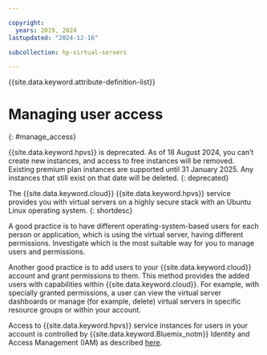 ```yaml
---

copyright:
  years: 2019, 2024
lastupdated: "2024-12-16"

subcollection: hp-virtual-servers

---
```


{{site.data.keyword.attribute-definition-list}}

# Managing user access
{: #manage_access}

{{site.data.keyword.hpvs}} is deprecated. As of 18 August 2024, you can’t create new instances, and access to free instances will be removed. Existing premium plan instances are supported until 31 January 2025. Any instances that still exist on that date will be deleted.
{: deprecated}

The {{site.data.keyword.cloud}} {{site.data.keyword.hpvs}} service provides you with virtual servers on a highly
secure stack with an Ubuntu Linux operating system.
{: shortdesc}

A good practice is to have different operating-system-based users for each person or application, which is using the virtual server, having different permissions. Investigate which is the most suitable way for you to manage users and permissions.

Another good practice is to add users to your {{site.data.keyword.cloud}} account and grant permissions to
them. This method provides the added users with capabilities within {{site.data.keyword.cloud}}. For example, with specially granted permissions, a user can view the virtual server dashboards or manage (for example, delete)
virtual servers in specific resource groups or within your account.

Access to {{site.data.keyword.hpvs}} service instances for users in your account is controlled by {{site.data.keyword.Bluemix_notm}} Identity and Access Management (IAM) as described [here](/docs/services/hp-virtual-servers?topic=hp-virtual-servers-iam-hpvs).

